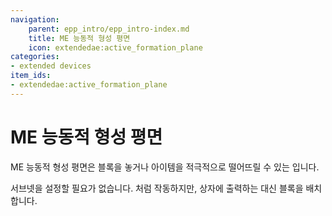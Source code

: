 ```yaml
---
navigation:
    parent: epp_intro/epp_intro-index.md
    title: ME 능동적 형성 평면
    icon: extendedae:active_formation_plane
categories:
- extended devices
item_ids:
- extendedae:active_formation_plane
---
```


# ME 능동적 형성 평면

<GameScene zoom="8" background="transparent">
  <ImportStructure src="../structure/cable_active_formation_plane.snbt"></ImportStructure>
</GameScene>

ME 능동적 형성 평면은 블록을 놓거나 아이템을 적극적으로 떨어뜨릴 수 있는 <ItemLink id="ae2:formation_plane" />입니다.

서브넷을 설정할 필요가 없습니다. <ItemLink id="ae2:export_bus" />처럼 작동하지만, 상자에 출력하는 대신 블록을 배치합니다.
